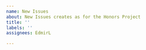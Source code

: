 ```yaml
---
name: New Issues
about: New Issues creates as for the Honors Project
title: ''
labels: ''
assignees: EdmirL

---
```



